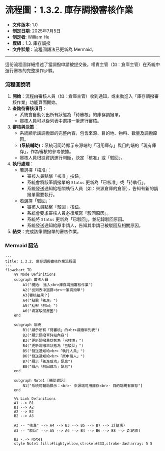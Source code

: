 # 流程圖：1.3.2. 庫存調撥審核作業

* **文件版本**: 1.0
* **制定日期**: 2025年7月5日
* **制定者**: William He
* **模組**：1.3. 庫存調撥
* **文件狀態**：流程圖語法已更新為 Mermaid。

---

這份流程圖詳細描述了當調撥申請被提交後，權責主管（如：倉庫主管）在系統中進行審核的完整操作步驟。

### 流程圖說明

1.  **開始**：流程由審核人員（如：倉庫主管）收到通知，或主動進入「庫存調撥審核作業」功能頁面開始。
2.  **查詢待審核項目**：
    * 系統會自動列出所有狀態為「待審核」的庫存調撥單。
    * 審核人員可以從列表中選擇一筆進行審核。
3.  **審核與決策**：
    * 系統顯示該調撥單的完整內容，包含來源、目的地、物料、數量及調撥原因。
    * **(系統輔助)**：系統可同時顯示來源端的「可用庫存」與目的端的「現有庫存」，作為審核的參考依據。
    * 審核人員根據資訊進行判斷，決定「核准」或「駁回」。
4.  **執行處理**：
    * 若選擇「核准」：
        * 審核人員點擊「核准」按鈕。
        * 系統會將該筆調撥單的 `Status` 更新為「已核准」或「待執行」。
        * 系統發送通知給相關執行人員（如：來源倉庫的倉管），告知有新的調撥單需要執行。
    * 若選擇「駁回」：
        * 審核人員點擊「駁回」按鈕。
        * 系統會要求審核人員必須填寫「駁回原因」。
        * 系統將 `Status` 更新為「已駁回」，並記錄駁回原因。
        * 系統發送通知給原申請人，告知其申請已被駁回及相關原因。
5.  **結束**：完成該筆調撥單的審核作業。

### Mermaid 語法

```mermaid
---
title: 1.3.2. 庫存調撥審核作業流程圖
---
flowchart TD
    %% Node Definitions
    subgraph 審核人員
        A1("開始: 進入<br>庫存調撥審核作業")
        A2("從列表中選擇<br>一筆調撥單")
        A3{審核結果？}
        A4("點擊「核准」")
        A5("點擊「駁回」")
        A6("填寫駁回原因")
    end
    
    subgraph 系統
        B1("顯示所有「待審核」的<br>調撥單列表")
        B2("顯示調撥單詳細內容")
        B3("更新調撥單狀態為「已核准」")
        B4("更新調撥單狀態為「已駁回」")
        B5("發送通知給<br>「執行人員」")
        B6("發送通知給<br>「原申請人」")
        B7("顯示「核准成功」訊息")
        B8("顯示「駁回成功」訊息")
    end

    subgraph Note1 [輔助資訊]
        N1["系統可輔助顯示：<br>· 來源端可用庫存<br>· 目的端現有庫存"]
    end

    %% Link Definitions
    A1 --> B1
    B1 --> A2
    A2 --> B2
    B2 --> A3
    
    A3 -- "核准" --> A4 --> B3 --> B5 --> B7 --> Z(結束)
    A3 -- "駁回" --> A5 --> A6 --> B4 --> B6 --> B8 --> Z(結束)

    B2 -.-> Note1
    style Note1 fill:#lightyellow,stroke:#333,stroke-dasharray: 5 5